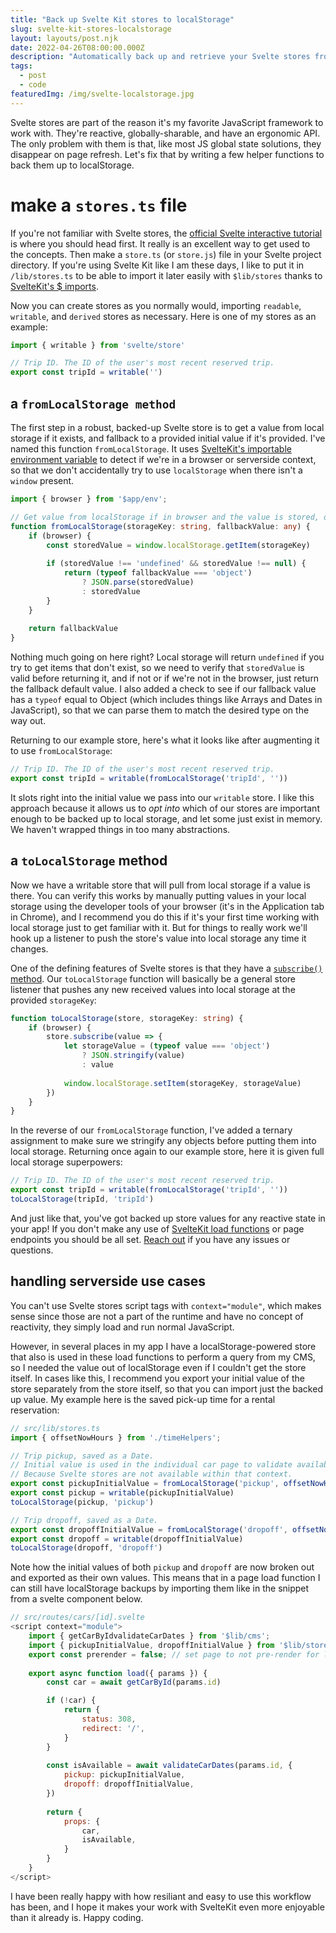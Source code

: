 ```yaml
---
title: "Back up Svelte Kit stores to localStorage"
slug: svelte-kit-stores-localstorage
layout: layouts/post.njk
date: 2022-04-26T08:00:00.000Z
description: "Automatically back up and retrieve your Svelte stores from localStorage with these small helper functions."
tags:
  - post
  - code
featuredImg: /img/svelte-localstorage.jpg
---
```


Svelte stores are part of the reason it's my favorite JavaScript framework to work with. They're reactive, globally-sharable, and have an ergonomic API. The only problem with them is that, like most JS global state solutions, they disappear on page refresh. Let's fix that by writing a few helper functions to back them up to localStorage.

# make a `stores.ts` file
If you're not familiar with Svelte stores, the [official Svelte interactive tutorial](https://svelte.dev/tutorial/basics) is where you should head first. It really is an excellent way to get used to the concepts. Then make a `store.ts` (or `store.js`) file in your Svelte project directory. If you're using Svelte Kit like I am these days, I like to put it in `/lib/stores.ts` to be able to import it later easily with `$lib/stores` thanks to [SvelteKit's $ imports](https://kit.svelte.dev/docs/modules#$lib).

Now you can create stores as you normally would, importing `readable`, `writable`, and `derived` stores as necessary. Here is one of my stores as an example:
```ts
import { writable } from 'svelte/store'

// Trip ID. The ID of the user's most recent reserved trip.
export const tripId = writable('')
```

## a `fromLocalStorage method`
The first step in a robust, backed-up Svelte store is to get a value from local storage if it exists, and fallback to a provided initial value if it's provided. I've named this function `fromLocalStorage`. It uses [SvelteKit's importable environment variable](https://kit.svelte.dev/docs/modules#$app-env-browser) to detect if we're in a browser or serverside context, so that we don't accidentally try to use `localStorage` when there isn't a `window` present.

```ts
import { browser } from '$app/env';

// Get value from localStorage if in browser and the value is stored, otherwise fallback
function fromLocalStorage(storageKey: string, fallbackValue: any) {
	if (browser) {
		const storedValue = window.localStorage.getItem(storageKey)
		
		if (storedValue !== 'undefined' && storedValue !== null) {
			return (typeof fallbackValue === 'object') 
				? JSON.parse(storedValue)
				: storedValue
		}
	}
	
	return fallbackValue
}
```

Nothing much going on here right? Local storage will return `undefined` if you try to get items that don't exist, so we need to verify that `storedValue` is valid before returning it, and if not or if we're not in the browser, just return the fallback default value. I also added a check to see if our fallback value has a `typeof` equal to Object (which includes things like Arrays and Dates in JavaScript), so that we can parse them to match the desired type on the way out.

Returning to our example store, here's what it looks like after augmenting it to use `fromLocalStorage`:
```ts
// Trip ID. The ID of the user's most recent reserved trip.
export const tripId = writable(fromLocalStorage('tripId', ''))
```

It slots right into the initial value we pass into our `writable` store. I like this approach because it allows us to *opt into* which of our stores are important enough to be backed up to local storage, and let some just exist in memory. We haven't wrapped things in too many abstractions.

## a `toLocalStorage` method
Now we have a writable store that will pull from local storage if a value is there. You can verify this works by manually putting values in your local storage using the developer tools of your browser (it's in the Application tab in Chrome), and I recommend you do this if it's your first time working with local storage just to get familiar with it. But for things to really work we'll hook up a listener to push the store's value into local storage any time it changes.

One of the defining features of Svelte stores is that they have a [`subscribe()` method](https://svelte.dev/docs#run-time-svelte-store-writable). Our `toLocalStorage` function will basically be a general store listener that pushes any new received values into local storage at the provided `storageKey`:

```ts
function toLocalStorage(store, storageKey: string) {
	if (browser) {
		store.subscribe(value => {
			let storageValue = (typeof value === 'object') 
				? JSON.stringify(value)
				: value
				
			window.localStorage.setItem(storageKey, storageValue)
		})
	}
}
```

In the reverse of our `fromLocalStorage` function, I've added a ternary assignment to make sure we stringify any objects before putting them into local storage. Returning once again to our example store, here it is given full local storage superpowers:

```ts
// Trip ID. The ID of the user's most recent reserved trip.
export const tripId = writable(fromLocalStorage('tripId', ''))
toLocalStorage(tripId, 'tripId')
```

And just like that, you've got backed up store values for any reactive state in your app! If you don't make any use of [SvelteKit load functions](https://kit.svelte.dev/docs/loading#input) or page endpoints you should be all set. [Reach out](mailto:frank@franknoirot.co) if you have any issues or questions.

## handling serverside use cases
You can't use Svelte stores script tags with `context="module"`, which makes sense since those are not a part of the runtime and have no concept of reactivity, they simply load and run normal JavaScript.

However, in several places in my app I have a localStorage-powered store that also is used in these load functions to perform a query from my CMS, so I needed the value out of localStorage even if I couldn't get the store itself. In cases like this, I recommend you export your initial value of the store separately from the store itself, so that you can import just the backed up value. My example here is the saved pick-up time for a rental reservation:
```ts
// src/lib/stores.ts
import { offsetNowHours } from './timeHelpers';

// Trip pickup, saved as a Date.
// Initial value is used in the individual car page to validate availability on load,
// Because Svelte stores are not available within that context.
export const pickupInitialValue = fromLocalStorage('pickup', offsetNowHours(1.5))
export const pickup = writable(pickupInitialValue)
toLocalStorage(pickup, 'pickup')

// Trip dropoff, saved as a Date.
export const dropoffInitialValue = fromLocalStorage('dropoff', offsetNowHours(25.5))
export const dropoff = writable(dropoffInitialValue)
toLocalStorage(dropoff, 'dropoff')
```

Note how the initial values of both `pickup` and `dropoff` are now broken out and exported as their own values. This means that in a page load function I can still have localStorage backups by importing them like in the snippet from a svelte component below.

```js
// src/routes/cars/[id].svelte
<script context="module">
	import { getCarByIdvalidateCarDates } from '$lib/cms';
	import { pickupInitialValue, dropoffInitialValue } from '$lib/stores';
	export const prerender = false; // set page to not pre-render for live car info
	
	export async function load({ params }) {
		const car = await getCarById(params.id)

		if (!car) {
			return {
				status: 308,
				redirect: '/',
			}
		}
	
		const isAvailable = await validateCarDates(params.id, {
			pickup: pickupInitialValue,
			dropoff: dropoffInitialValue,
		})
	
		return {
			props: {
				car,
				isAvailable,
			}
		}
	}
</script>
```

I have been really happy with how resiliant and easy to use this workflow has been, and I hope it makes your work with SvelteKit even more enjoyable than it already is. Happy coding.